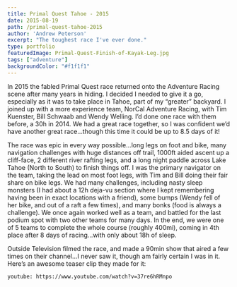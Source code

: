 ```yaml
---
title: Primal Quest Tahoe - 2015
date: 2015-08-19
path: /primal-quest-tahoe-2015
author: 'Andrew Peterson'
excerpt: "The toughest race I've ever done."
type: portfolio
featuredImage: Primal-Quest-Finish-of-Kayak-Leg.jpg
tags: ["adventure"]
backgroundColor: "#f1f1f1"
---
```

In 2015 the fabled Primal Quest race returned onto the Adventure Racing scene after many years in hiding. I decided I needed to give it a go, especially as it was to take place in Tahoe, part of my “greater” backyard. I joined up with a more experience team, NorCal Adventure Racing, with Tim Kuenster, Bill Schwaab and Wendy Welling. I’d done one race with them before, a 30h in 2014. We had a great race together, so I was confident we’d have another great race…though this time it could be up to 8.5 days of it!

The race was epic in every way possible…long legs on foot and bike, many navigation challenges with huge distances off trail, 1000ft aided ascent up a cliff-face, 2 different river rafting legs, and a long night paddle across Lake Tahoe (North to South) to finish things off. I was the primary navigator on the team, taking the lead on most foot legs, with Tim and Bill doing their fair share on bike legs. We had many challenges, including nasty sleep monsters (I had about a 12h deja-vu section where I kept remembering having been in exact locations with a friend), some bumps (Wendy fell of her bike, and out of a raft a few times), and many bonks (food is always a challenge). We once again worked well as a team, and battled for the last podium spot with two other teams for many days. In the end, we were one of 5 teams to complete the whole course (roughly 400mi), coming in 4th place after 8 days of racing…with only about 18h of sleep.

Outside Television filmed the race, and made a 90min show that aired a few times on their channel…I never saw it, though am fairly certain I was in it. Here’s an awesome teaser clip they made for it:

`youtube: https://www.youtube.com/watch?v=37re6hRMnpo`